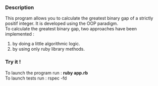 ### Description
This program allows you to calculate the greatest binary gap of a strictly positif integer. It is developed using the OOP paradigm.  
To calculate the greatest binary gap, two approaches have been implemented :
1. by doing a little algorithmic logic.
2. by using only ruby library methods.

### Try it !
To launch the program run : **ruby app.rb**  
To launch tests run : rspec -fd

